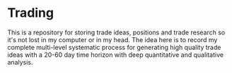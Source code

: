 # Trading
This is a repository for storing trade ideas, positions and trade research so it's not lost in my computer or in my head. The idea here is to record my complete multi-level systematic process for generating high quality trade ideas with a 20-60 day time horizon with deep quantitative and qualitative analysis.
